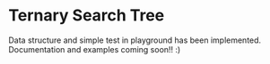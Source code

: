 # Ternary Search Tree

Data structure and simple test in playground has been implemented. 
Documentation and examples coming soon!! :)
